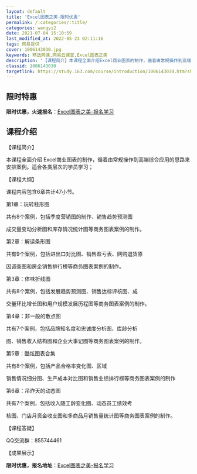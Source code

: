 ```yaml
---
layout: default
title: 'Excel图表之美-限时优惠'
permalink: /:categories/:title/
categories: wangyi2
date: 2021-07-04 15:10:59
last_modified_at: 2022-05-23 02:11:16
tags: 网易提供
cover: 1006143030.jpg
keywords: 精选网课,网易云课堂,Excel图表之美
description: '【课程简介】本课程全面介绍Excel商业图表的制作，循着由常规操作到高端综合应用的思路来安排案例。适合各类层次的学员学习'
classid: 1006143030
targetlink: https://study.163.com/course/introduction/1006143030.htm?share=1&shareId=1025206652&utm_campaign=share&utm_medium=iphoneShare&utm_source=&utm_u=1025206652
---
```


## 限时特惠

**限时优惠，火速报名**：[Excel图表之美-报名学习](https://study.163.com/course/introduction/1006143030.htm?share=1&shareId=1025206652&utm_campaign=share&utm_medium=iphoneShare&utm_source=&utm_u=1025206652)

## 课程介绍

【课程简介】

本课程全面介绍 Excel商业图表的制作，循着由常规操作到高端综合应用的思路来安排案例。适合各类层次的学员学习；

【课程大纲】

课程内容包含6章共计47小节。

第1章：玩转柱形图

共有8个案例，包括季度营销图的制作、销售趋势预测图

成交量变动分析图和库存情况统计图等商务图表案例的制作。

第2章：解读条形图

共有9个案例，包括进出口对比图、销售盈亏表、网购退货原

因调查图和房企销售排行榜等商务图表案例的制作。

第3章：体味折线图

共有8个案例，包括发展趋势预测图、销售达标评核图、成

交量环比增长图和用户规模发展历程图等商务图表案例的制作。

第4章：非一般的散点图

共有7个案例，包括品牌知名度和忠诚度分析图、库龄分析

图、销售收入结构图和企业大事记图等商务图表案例的制作。

第5章：酷炫图表合集

共有8个案例，包括产品合格率变化图、区域

销售情况细分图、生产成本对比图和销售业绩排行榜等商务图表案例的制作

第6章：吊炸天的动态图

共有7个案例，包括收入随工龄变化图、动态员工绩效考

核图、门店月资金收支图和多商品月销售量统计图等商务图表案例的制作。

【课程答疑】

QQ交流群：855744461

【成果展示】

**限时优惠，报名地址**：[Excel图表之美-报名学习](https://study.163.com/course/introduction/1006143030.htm?share=1&shareId=1025206652&utm_campaign=share&utm_medium=iphoneShare&utm_source=&utm_u=1025206652)

